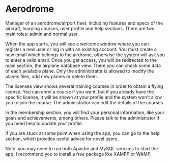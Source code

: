 # Aerodrome

Manager of an aerodrome/airport fleet, including features and specs of the aircraft, learning courses, user profile and help sections. There are two main roles: admin and normal user.

When the app starts, you will see a welcome window where you can register a new user or log in with an existing account. You must create a new email which belongs to the airdrome, otherwise the system will ask you to enter a valid email. Once you get access, you will be redirected to the main section, the airplane database view. There you can check some data of each available plane. Only the administrator is allowed to modify the planes files, add new planes or delete them. 

The licenses view shows several training courses in order to obtain a flying license. You can enrol a course if you want, but if you already have the specific license, it will be shown at your profile and the system won't allow you to join the course. The administrator can edit the details of the courses. 

In the membership section, you will find your personal information, like your goals and achievements, among others. Please talk to the administrator if you need help to update your profile. 

If you are stuck at some point when using the app, you can go to the help section, which provides useful advice for novel users.

Note: you may need to run both Apache and MySQL services to start the app, I recommend you to install a free package like XAMPP or WAMP.
